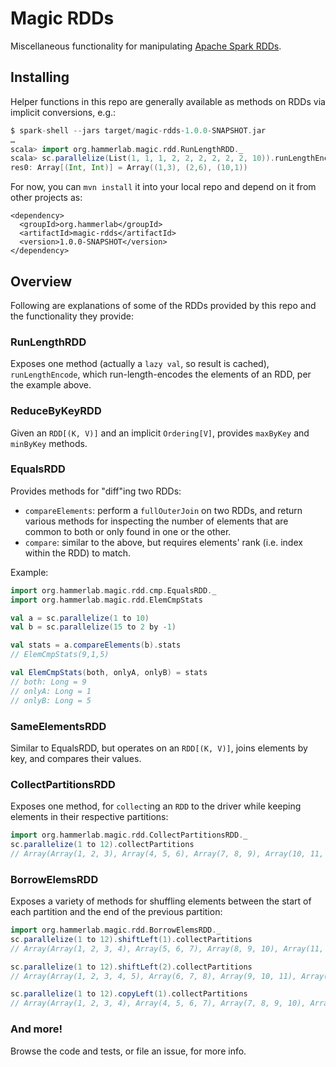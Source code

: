 
# Magic RDDs
Miscellaneous functionality for manipulating [Apache Spark RDDs](http://spark.apache.org/docs/latest/programming-guide.html#resilient-distributed-datasets-rdds).

## Installing
Helper functions in this repo are generally available as methods on RDDs via implicit conversions, e.g.:

```scala
$ spark-shell --jars target/magic-rdds-1.0.0-SNAPSHOT.jar
…
scala> import org.hammerlab.magic.rdd.RunLengthRDD._
scala> sc.parallelize(List(1, 1, 1, 2, 2, 2, 2, 2, 2, 10)).runLengthEncode.collect()
res0: Array[(Int, Int)] = Array((1,3), (2,6), (10,1))
```

For now, you can `mvn install` it into your local repo and depend on it from other projects as:

```
<dependency>
  <groupId>org.hammerlab</groupId>
  <artifactId>magic-rdds</artifactId>
  <version>1.0.0-SNAPSHOT</version>
</dependency>
```

## Overview
Following are explanations of some of the RDDs provided by this repo and the functionality they provide:

### RunLengthRDD
Exposes one method (actually a `lazy val`, so result is cached), `runLengthEncode`, which run-length-encodes the elements of an RDD, per the example above.

### ReduceByKeyRDD
Given an `RDD[(K, V)]` and an implicit `Ordering[V]`, provides `maxByKey` and `minByKey` methods.

### EqualsRDD
Provides methods for "diff"ing two RDDs:

* `compareElements`: perform a `fullOuterJoin` on two RDDs, and return various methods for inspecting the number of elements that are common to both or only found in one or the other.
* `compare`: similar to the above, but requires elements' rank (i.e. index within the RDD) to match.

Example:

```scala
import org.hammerlab.magic.rdd.cmp.EqualsRDD._
import org.hammerlab.magic.rdd.ElemCmpStats

val a = sc.parallelize(1 to 10)
val b = sc.parallelize(15 to 2 by -1)

val stats = a.compareElements(b).stats
// ElemCmpStats(9,1,5)

val ElemCmpStats(both, onlyA, onlyB) = stats
// both: Long = 9
// onlyA: Long = 1
// onlyB: Long = 5
```

### SameElementsRDD
Similar to EqualsRDD, but operates on an `RDD[(K, V)]`, joins elements by key, and compares their values.

### CollectPartitionsRDD
Exposes one method, for `collect`ing an `RDD` to the driver while keeping elements in their respective partitions:

```scala
import org.hammerlab.magic.rdd.CollectPartitionsRDD._
sc.parallelize(1 to 12).collectPartitions
// Array(Array(1, 2, 3), Array(4, 5, 6), Array(7, 8, 9), Array(10, 11, 12))
```

### BorrowElemsRDD
Exposes a variety of methods for shuffling elements between the start of each partition and the end of the previous partition:

```scala
import org.hammerlab.magic.rdd.BorrowElemsRDD._
sc.parallelize(1 to 12).shiftLeft(1).collectPartitions
// Array(Array(1, 2, 3, 4), Array(5, 6, 7), Array(8, 9, 10), Array(11, 12))

sc.parallelize(1 to 12).shiftLeft(2).collectPartitions
// Array(Array(1, 2, 3, 4, 5), Array(6, 7, 8), Array(9, 10, 11), Array(12))

sc.parallelize(1 to 12).copyLeft(1).collectPartitions
// Array(Array(1, 2, 3, 4), Array(4, 5, 6, 7), Array(7, 8, 9, 10), Array(10, 11, 12))
```

### And more!
Browse the code and tests, or file an issue, for more info.
